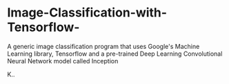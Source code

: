 # Image-Classification-with-Tensorflow-
A generic image classification program that uses Google's Machine Learning library, Tensorflow and a pre-trained Deep Learning Convolutional Neural Network model called Inception

K..
